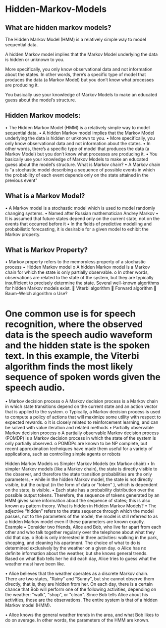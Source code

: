 # Hidden-Markov-Models
 ## What are hidden markov models?

The Hidden Markov Model (HMM) is a relatively simple way to model sequential data. 

A hidden Markov model implies that the Markov Model underlying the data is hidden or unknown to you. 

More specifically, you only know observational data and not information about the states. 
In other words, there’s a specific type of model that produces the data (a Markov Model) but you don’t know what processes are producing it. 

You basically use your knowledge of Markov Models to make an educated guess about the model’s structure.
## Hidden Markov models:
•	The Hidden Markov Model (HMM) is a relatively simple way to model sequential data. 
•	A hidden Markov model implies that the Markov Model underlying the data is hidden or unknown to you. 
•	More specifically, you only know observational data and not information about the states. 
•	In other words, there’s a specific type of model that produces the data (a Markov Model) but you don’t know what processes are producing it. 
•	You basically use your knowledge of Markov Models to make an educated guess about the model’s structure.
What is Markov chain?
•	A Markov chain is "a stochastic model describing a sequence of possible events in which the probability of each event depends only on the state attained in the previous event"
## What is a Markov Model?
•	A Markov model is a stochastic model which is used to model randomly changing systems.
•	Named after Russian mathematician Andrey Markov
•	It is assumed that future states depend only on the current state, not on the events that occurred before it
•	In the fields of predictive modelling and probabilistic forecasting, it is desirable for a given model to exhibit the Markov property.
## What is Markov Property?
•	Markov property refers to the memoryless property of a stochastic process
•	Hidden Markov model
o	A hidden Markov model is a Markov chain for which the state is only partially observable. 
o	In other words, observations are related to the state of the system, but they are typically insufficient to precisely determine the state. Several well-known algorithms for hidden Markov models exist.
	Viterbi algorithm
	Forward algorithm
	Baum–Welch algorithm
o	Use?
#	One common use is for speech recognition, where the observed data is the speech audio waveform and the hidden state is the spoken text. In this example, the Viterbi algorithm finds the most likely sequence of spoken words given the speech audio.
•	Markov decision process
o	A Markov decision process is a Markov chain in which state transitions depend on the current state and an action vector that is applied to the system. 
o	Typically, a Markov decision process is used to compute a policy of actions that will maximize some utility with respect to expected rewards. 
o	It is closely related to reinforcement learning, and can be solved with value iteration and related methods
•	Partially observable Markov decision process
o	A partially observable Markov decision process (POMDP) is a Markov decision process in which the state of the system is only partially observed. 
o	POMDPs are known to be NP complete, but recent approximation techniques have made them useful for a variety of applications, such as controlling simple agents or robots


Hidden Markov Models vs Simpler Markov Models (ex Markov chain)
•	In simpler Markov models (like a Markov chain), the state is directly visible to the observer, and therefore the state transition probabilities are the only parameters, 
•	while in the hidden Markov model, the state is not directly visible, but the output (in the form of data or "token" ), which is dependent on the state, is visible. 
•	Each state has a probability distribution over the possible output tokens. Therefore, the sequence of tokens generated by an HMM gives some information about the sequence of states; this is also known as pattern theory.
What is hidden in Hidden Markov Models?
•	The adjective “hidden” refers to the state sequence through which the model passes, not to the parameters of the model; the model is still referred to as a hidden Markov model even if these parameters are known exactly.
Example
•	Consider two friends, Alice and Bob, who live far apart from each other and who talk together regularly over the telephone about what they did that day. 
o	Bob is only interested in three activities: walking in the park, shopping, and cleaning his apartment. The choice of what to do is determined exclusively by the weather on a given day. 
o	Alice has no definite information about the weather, but she knows general trends. Based on what Bob tells her he did each day, Alice tries to guess what the weather must have been like.

•	Alice believes that the weather operates as a discrete Markov chain. There are two states, "Rainy" and "Sunny", but she cannot observe them directly, that is, they are hidden from her. On each day, there is a certain chance that Bob will perform one of the following activities, depending on the weather: "walk", "shop", or "clean". Since Bob tells Alice about his activities, those are the observations. The entire system is that of a hidden Markov model (HMM).

•	Alice knows the general weather trends in the area, and what Bob likes to do on average. In other words, the parameters of the HMM are known. 
